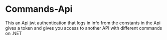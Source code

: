 # Commands-Api
This an Api jwt authentication that logs in info from the constants in the Api gives a token and gives you access to another API with different commands on .NET
